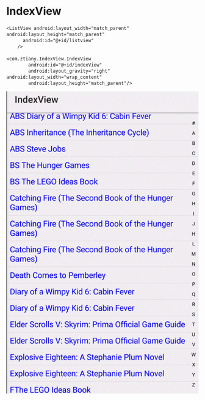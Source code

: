 # IndexView

    <ListView android:layout_width="match_parent" android:layout_height="match_parent"
          android:id="@+id/listview"
        />

    <com.ztiany.IndexView.IndexView
            android:id="@+id/indexView"
            android:layout_gravity="right" android:layout_width="wrap_content"
            android:layout_height="match_parent"/>

<img src="d.gif">